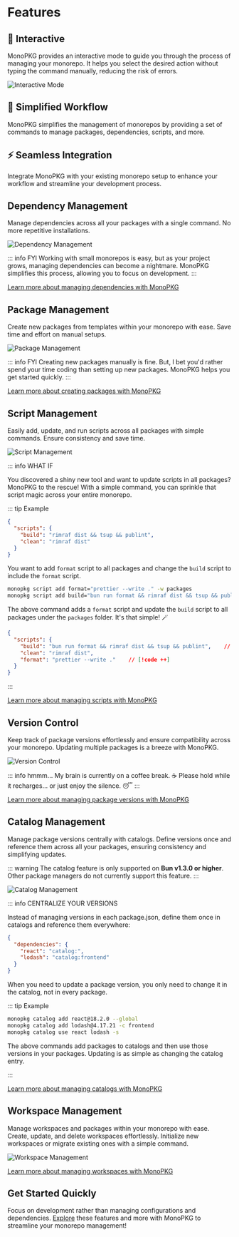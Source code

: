 # Features

## 🤖 Interactive

MonoPKG provides an interactive mode to guide you through the process of managing your monorepo. It helps you select the
desired action without typing the command manually, reducing the risk of errors.

![Interactive Mode](/interactive.jpg)

## 🥷 Simplified Workflow

MonoPKG simplifies the management of monorepos by providing a set of commands to manage packages, dependencies, scripts,
and more.

## ⚡ Seamless Integration

Integrate MonoPKG with your existing monorepo setup to enhance your workflow and streamline your development process.

## Dependency Management

Manage dependencies across all your packages with a single command. No more repetitive installations.

![Dependency Management](/dependency.jpg)

::: info FYI
Working with small monorepos is easy, but as your project grows, managing dependencies can become a nightmare. MonoPKG
simplifies this process, allowing you to focus on development.
:::

[Learn more about managing dependencies with MonoPKG](../guides/add.md)

## Package Management

Create new packages from templates within your monorepo with ease. Save time and effort on manual setups.

![Package Management](/package.jpg)

::: info FYI
Creating new packages manually is fine. But, I bet you'd rather spend your time coding than setting up new packages.
MonoPKG helps you get started quickly.
:::

[Learn more about creating packages with MonoPKG](../guides/create.md)

## Script Management

Easily add, update, and run scripts across all packages with simple commands. Ensure consistency and save time.

![Script Management](/overview.jpg)

::: info WHAT IF

You discovered a shiny new tool and want to update scripts in all packages? MonoPKG to the rescue! With a simple
command, you can sprinkle that script magic across your entire monorepo.

::: tip Example

```json
{
  "scripts": {
    "build": "rimraf dist && tsup && publint",
    "clean": "rimraf dist"
  }
}
```

You want to add `format` script to all packages and change the `build` script to include the `format` script.

```sh
monopkg script add format="prettier --write ." -w packages
monopkg script add build="bun run format && rimraf dist && tsup && publint" -w packages
```

The above command adds a `format` script and update the `build` script to all packages under the `packages` folder. It's
that simple! 🪄

```json
{
  "scripts": {
    "build": "bun run format && rimraf dist && tsup && publint",    // [!code ++]
    "clean": "rimraf dist",
    "format": "prettier --write ."    // [!code ++]
  }
}
```

:::

[Learn more about managing scripts with MonoPKG](../guides/add-script.md)

## Version Control

Keep track of package versions effortlessly and ensure compatibility across your monorepo. Updating multiple packages is a breeze with MonoPKG.

![Version Control](/version.jpg)

::: info hmmm...
My brain is currently on a coffee break. ☕️ Please hold while it recharges... or just enjoy the silence. 😴
:::

[Learn more about managing package versions with MonoPKG](../guides/version.md)

## Catalog Management

Manage package versions centrally with catalogs. Define versions once and reference them across all your packages, ensuring consistency and simplifying updates.

::: warning
The catalog feature is only supported on **Bun v1.3.0 or higher**. Other package managers do not currently support this feature.
:::

![Catalog Management](/overview.jpg)

::: info CENTRALIZE YOUR VERSIONS

Instead of managing versions in each package.json, define them once in catalogs and reference them everywhere:

```json
{
  "dependencies": {
    "react": "catalog:",
    "lodash": "catalog:frontend"
  }
}
```

When you need to update a package version, you only need to change it in the catalog, not in every package.

::: tip Example

```sh
monopkg catalog add react@18.2.0 --global
monopkg catalog add lodash@4.17.21 -c frontend
monopkg catalog use react lodash -s
```

The above commands add packages to catalogs and then use those versions in your packages. Updating is as simple as changing the catalog entry.

:::

[Learn more about managing catalogs with MonoPKG](../guides/catalog.md)

## Workspace Management

Manage workspaces and packages within your monorepo with ease. Create, update, and delete workspaces effortlessly. Initialize new workspaces or migrate existing ones with a simple command.

![Workspace Management](/workspace.jpg)

[Learn more about managing workspaces with MonoPKG](../guides/add-space.md)

## Get Started Quickly

Focus on development rather than managing configurations and dependencies. [Explore](/guides/getting-started) these features and more with MonoPKG to streamline your monorepo management!